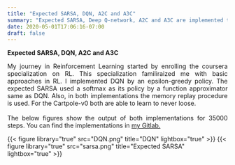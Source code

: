```yaml
---
title: "Expected SARSA, DQN, A2C and A3C"
summary: "Expected SARSA, Deep Q-network, A2C and A3C are implemented to solve the Cartpole problem using TensorFlow2"
date: 2020-05-01T17:06:16-07:00
draft: false
---
```

**Expected SARSA, DQN, A2C and A3C**

<div style="text-align:justify"> My journey in Reinforcement Learning started by enrolling the coursera specialization on RL. This specialization familiraized me with basic approaches in RL.
I implemented DQN by an epsilon-greedy policy. The expected SARSA used a softmax as its policy by a function approximator same as DQN. Also, in both implementations the memory replay procedure is used. For the Cartpole-v0 both are able to learn to never loose.</div>
<br>
<div style="text-align:justify">The below figures show the output of both implementations for 35000 steps. You can find the implementations in <a href="https://gitlab.com/hosh/master/-/tree/master/Cartpole-DQN">my Gitlab.</a></div>




{{< figure library="true" src="DQN.png" title="DQN" lightbox="true" >}}
{{< figure library="true" src="sarsa.png" title="Expected SARSA" lightbox="true" >}}
